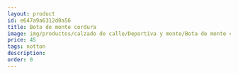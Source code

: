 ```yaml
---
layout: product
id: e647a9a6312d0a56
title: Bota de monte cordura
image: img/productos/calzado de calle/Deportiva y monte/Bota de monte cordura=45=notton.webp
price: 45
tags: notton
description: 
order: 0
---
```

